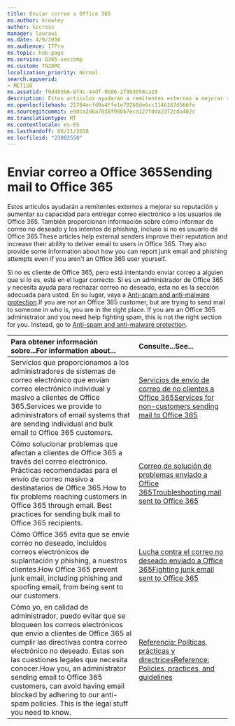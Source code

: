 ```yaml
---
title: Enviar correo a Office 365
ms.author: krowley
author: kccross
manager: laurawi
ms.date: 4/9/2016
ms.audience: ITPro
ms.topic: hub-page
ms.service: O365-seccomp
ms.custom: TN2DMC
localization_priority: Normal
search.appverid:
- MET150
ms.assetid: f9d4b5b6-8f4c-44df-9b06-2f9b3058ca20
description: Estos artículos ayudarán a remitentes externos a mejorar su reputación y aumentar su capacidad para entregar correo electrónico a los usuarios de Office 365. También proporcionan información sobre cómo informar de correo no deseado y los intentos de phishing, incluso si no es usuario de Office 365.
ms.openlocfilehash: 21784ecfd9a4ffe1e70268de6cc1146167d566fe
ms.sourcegitcommit: e9dca2d6a7838f98bb7eca127fdda2372cda402c
ms.translationtype: MT
ms.contentlocale: es-ES
ms.lasthandoff: 08/21/2018
ms.locfileid: "23002550"
---
```

# <a name="sending-mail-to-office-365"></a><span data-ttu-id="ba0e7-104">Enviar correo a Office 365</span><span class="sxs-lookup"><span data-stu-id="ba0e7-104">Sending mail to Office 365</span></span>

<span data-ttu-id="ba0e7-p102">Estos artículos ayudarán a remitentes externos a mejorar su reputación y aumentar su capacidad para entregar correo electrónico a los usuarios de Office 365. También proporcionan información sobre cómo informar de correo no deseado y los intentos de phishing, incluso si no es usuario de Office 365.</span><span class="sxs-lookup"><span data-stu-id="ba0e7-p102">These articles help external senders improve their reputation and increase their ability to deliver email to users in Office 365. They also provide some information about how you can report junk email and phishing attempts even if you aren't an Office 365 user yourself.</span></span>
  
<span data-ttu-id="ba0e7-p103">Si no es cliente de Office 365, pero está intentando enviar correo a alguien que sí lo es, está en el lugar correcto. Si es un administrador de Office 365 y necesita ayuda para rechazar correo no deseado, esta no es la sección adecuada para usted. En su lugar, vaya a [Anti-spam and anti-malware protection](http://technet.microsoft.com/library/93c6c227-7442-4293-b64d-ec8f15c928db.aspx).</span><span class="sxs-lookup"><span data-stu-id="ba0e7-p103">If you are not an Office 365 customer, but are trying to send mail to someone in who is, you are in the right place. If you are an Office 365 administrator and you need help fighting spam, this is not the right section for you. Instead, go to [Anti-spam and anti-malware protection](http://technet.microsoft.com/library/93c6c227-7442-4293-b64d-ec8f15c928db.aspx).</span></span>
  
|<span data-ttu-id="ba0e7-110">**Para obtener información sobre...**</span><span class="sxs-lookup"><span data-stu-id="ba0e7-110">**For information about...**</span></span>|<span data-ttu-id="ba0e7-111">**Consulte...**</span><span class="sxs-lookup"><span data-stu-id="ba0e7-111">**See...**</span></span>|
|:-----|:-----|
|<span data-ttu-id="ba0e7-112">Servicios que proporcionamos a los administradores de sistemas de correo electrónico que envían correo electrónico individual y masivo a clientes de Office 365.</span><span class="sxs-lookup"><span data-stu-id="ba0e7-112">Services we provide to administrators of email systems that are sending individual and bulk email to Office 365 customers.</span></span>  <br/> |[<span data-ttu-id="ba0e7-113">Servicios de envío de correo de no clientes a Office 365</span><span class="sxs-lookup"><span data-stu-id="ba0e7-113">Services for non-customers sending mail to Office 365</span></span>](services-for-non-customers.md) <br/> |
|<span data-ttu-id="ba0e7-p104">Cómo solucionar problemas que afectan a clientes de Office 365 a través del correo electrónico. Prácticas recomendadas para el envío de correo masivo a destinatarios de Office 365.</span><span class="sxs-lookup"><span data-stu-id="ba0e7-p104">How to fix problems reaching customers in Office 365 through email. Best practices for sending bulk mail to Office 365 recipients.</span></span>  <br/> |[<span data-ttu-id="ba0e7-116">Correo de solución de problemas enviado a Office 365</span><span class="sxs-lookup"><span data-stu-id="ba0e7-116">Troubleshooting mail sent to Office 365</span></span>](troubleshooting-mail-sent-to-office-365.md) <br/> |
|<span data-ttu-id="ba0e7-117">Cómo Office 365 evita que se envíe correo no deseado, incluidos correos electrónicos de suplantación y phishing, a nuestros clientes.</span><span class="sxs-lookup"><span data-stu-id="ba0e7-117">How Office 365 prevent junk email, including phishing and spoofing email, from being sent to our customers.</span></span>  <br/> |[<span data-ttu-id="ba0e7-118">Lucha contra el correo no deseado enviado a Office 365</span><span class="sxs-lookup"><span data-stu-id="ba0e7-118">Fighting junk email sent to Office 365</span></span>](fighting-junk-email.md) <br/> |
|<span data-ttu-id="ba0e7-p105">Cómo yo, en calidad de administrador, puedo evitar que se bloqueen los correos electrónicos que envío a clientes de Office 365 al cumplir las directivas contra correo electrónico no deseado. Estas son las cuestiones legales que necesita conocer.</span><span class="sxs-lookup"><span data-stu-id="ba0e7-p105">How you, an administrator sending email to Office 365 customers, can avoid having email blocked by adhering to our anti-spam policies. This is the legal stuff you need to know.</span></span>  <br/> |[<span data-ttu-id="ba0e7-121">Referencia: Políticas, prácticas y directrices</span><span class="sxs-lookup"><span data-stu-id="ba0e7-121">Reference: Policies, practices, and guidelines</span></span>](reference-policies-practices-and-guidelines.md) <br/> |
   

